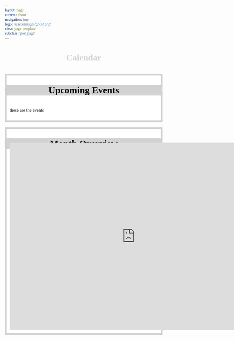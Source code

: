 ```yaml
---
layout: page
current: about
navigation: true
logo: 'assets/images/ghost.png'
class: page-template
subclass: 'post page'
---
```

<center>
<h1 id="heading">Calendar</h1>
</center>
<br>
<div id="Events">
	<P id="calendar"><b>Upcoming Events</b></P>
	<P id="dates">these are the events</P>
			
</P>
</div>
<br>
<div id="map">
	<P id="calendar"><b>Month Overview</b></P>
<iframe src="https://calendar.google.com/calendar/embed?title=InfosecIITR&amp;height=600&amp;wkst=2&amp;bgcolor=%23000000&amp;src=1shtgh45pa2bbptjt1ef374hro%40group.calendar.google.com&amp;color=%236B3304&amp;ctz=Asia%2FCalcutta" style="border-width:0" width="800" height="600" frameborder="0" scrolling="no" id="mapframe"></iframe>
</div>
<style type="text/css">
	@font-face{
      	font-family:fontis;
    src: url("./fonts/UbuntuMono-R.ttf");
      }
      *{
      	font-family: fontis;
      }
	#heading{
		color:#d2d2d2;
	}
	#Events{
		background-color: white;
		border:5px solid #d2d2d2;
	}
	#map{
		background-color:white;
		text-align: center;	
		border:5px solid #d2d2d2;	

	}
	#mapframe{
		padding: 10px;
		margin-top: -60px;
	}
	#calendar{
		width: 100%;
		max-height:50px;
		text-align: center;
		color:black;
		background-color: #d2d2d2;
		font-size: 30px;
	}
	#dates{
		padding: 10px;

	}
</style>